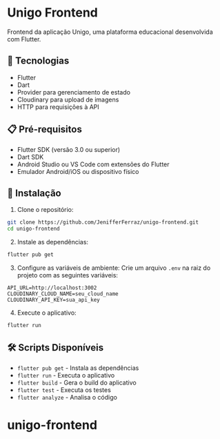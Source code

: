 # Unigo Frontend

Frontend da aplicação Unigo, uma plataforma educacional desenvolvida com Flutter.

## 🚀 Tecnologias

- Flutter
- Dart
- Provider para gerenciamento de estado
- Cloudinary para upload de imagens
- HTTP para requisições à API

## 📋 Pré-requisitos

- Flutter SDK (versão 3.0 ou superior)
- Dart SDK
- Android Studio ou VS Code com extensões do Flutter
- Emulador Android/iOS ou dispositivo físico

## 🔧 Instalação

1. Clone o repositório:
```bash
git clone https://github.com/JenifferFerraz/unigo-frontend.git
cd unigo-frontend
```

2. Instale as dependências:
```bash
flutter pub get
```

3. Configure as variáveis de ambiente:
Crie um arquivo `.env` na raiz do projeto com as seguintes variáveis:
```env
API_URL=http://localhost:3002
CLOUDINARY_CLOUD_NAME=seu_cloud_name
CLOUDINARY_API_KEY=sua_api_key
```

4. Execute o aplicativo:
```bash
flutter run
```


## 🛠️ Scripts Disponíveis

- `flutter pub get` - Instala as dependências
- `flutter run` - Executa o aplicativo
- `flutter build` - Gera o build do aplicativo
- `flutter test` - Executa os testes
- `flutter analyze` - Analisa o código


# unigo-frontend